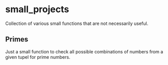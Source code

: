 # small_projects
Collection of various small functions that are not necessarily useful.

## Primes
Just a small function to check all possible combinations of numbers from a given tupel for prime numbers.
